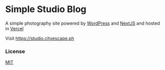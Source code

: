 # Simple Studio Blog
A simple photography site powered by [WordPress](https://wordpress.com/) and [NextJS](https://nextjs.org/) and hosted in [Vercel](https://vercel.com/)

Visit https://studio.cityescape.ph


### License
[MIT](https://choosealicense.com/licenses/mit/)